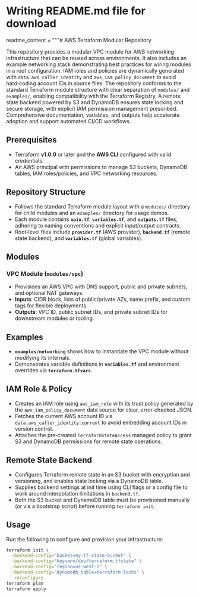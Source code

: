 # Writing README.md file for download
readme_content = """# AWS Terraform Modular Repository

This repository provides a modular VPC module for AWS networking infrastructure that can be reused across environments. It also includes an example networking stack demonstrating best practices for wiring modules in a root configuration. IAM roles and policies are dynamically generated with `data.aws_caller_identity` and `aws_iam_policy_document` to avoid hard‑coding account IDs in source files. The repository conforms to the standard Terraform module structure with clear separation of `modules/` and `examples/`, enabling compatibility with the Terraform Registry. A remote state backend powered by S3 and DynamoDB ensures state locking and secure storage, with explicit IAM permission management prescribed. Comprehensive documentation, variables, and outputs help accelerate adoption and support automated CI/CD workflows.

## Prerequisites
- Terraform **v1.0.0** or later and the **AWS CLI** configured with valid credentials.
- An AWS principal with permissions to manage S3 buckets, DynamoDB tables, IAM roles/policies, and VPC networking resources.

## Repository Structure
- Follows the standard Terraform module layout with a `modules/` directory for child modules and an `examples/` directory for usage demos.
- Each module contains **`main.tf`**, **`variables.tf`**, and **`outputs.tf`** files, adhering to naming conventions and explicit input/output contracts.
- Root‑level files include **`provider.tf`** (AWS provider), **`backend.tf`** (remote state backend), and **`variables.tf`** (global variables).

## Modules

### VPC Module (`modules/vpc`)
- Provisions an AWS VPC with DNS support, public and private subnets, and optional NAT gateways.
- **Inputs**: CIDR block, lists of public/private AZs, name prefix, and custom tags for flexible deployments.
- **Outputs**: VPC ID, public subnet IDs, and private subnet IDs for downstream modules or tooling.

## Examples
- **`examples/networking`** shows how to instantiate the VPC module without modifying its internals.
- Demonstrates variable definitions in **`variables.tf`** and environment overrides via **`terraform.tfvars`**.

## IAM Role & Policy
- Creates an IAM role using `aws_iam_role` with its trust policy generated by the `aws_iam_policy_document` data source for clear, error‑checked JSON.
- Fetches the current AWS account ID via `data.aws_caller_identity.current` to avoid embedding account IDs in version control.
- Attaches the pre‑created `TerraformStateAccess` managed policy to grant S3 and DynamoDB permissions for remote state operations.

## Remote State Backend
- Configures Terraform remote state in an S3 bucket with encryption and versioning, and enables state locking via a DynamoDB table.
- Supplies backend settings at init time using CLI flags or a config file to work around interpolation limitations in `backend.tf`.
- Both the S3 bucket and DynamoDB table must be provisioned manually (or via a bootstrap script) before running `terraform init`.

## Usage

Run the following to configure and provision your infrastructure:
```bash
terraform init \
  -backend-config="bucket=my-tf-state-bucket" \
  -backend-config="key=env/dev/terraform.tfstate" \
  -backend-config="region=us-west-2" \
  -backend-config="dynamodb_table=terraform-locks" \
  -reconfigure
terraform plan
terraform apply
